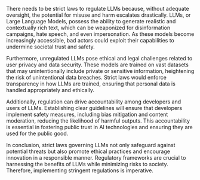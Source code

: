 There needs to be strict laws to regulate LLMs because, without adequate oversight, the potential for misuse and harm escalates drastically. LLMs, or Large Language Models, possess the ability to generate realistic and contextually rich text, which can be weaponized for disinformation campaigns, hate speech, and even impersonation. As these models become increasingly accessible, bad actors could exploit their capabilities to undermine societal trust and safety.

Furthermore, unregulated LLMs pose ethical and legal challenges related to user privacy and data security. These models are trained on vast datasets that may unintentionally include private or sensitive information, heightening the risk of unintentional data breaches. Strict laws would enforce transparency in how LLMs are trained, ensuring that personal data is handled appropriately and ethically.

Additionally, regulation can drive accountability among developers and users of LLMs. Establishing clear guidelines will ensure that developers implement safety measures, including bias mitigation and content moderation, reducing the likelihood of harmful outputs. This accountability is essential in fostering public trust in AI technologies and ensuring they are used for the public good.

In conclusion, strict laws governing LLMs not only safeguard against potential threats but also promote ethical practices and encourage innovation in a responsible manner. Regulatory frameworks are crucial to harnessing the benefits of LLMs while minimizing risks to society. Therefore, implementing stringent regulations is imperative.